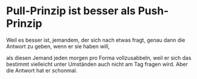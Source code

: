 # Pull-Prinzip ist besser als Push-Prinzip

Weil es besser ist, jemandem, der sich nach etwas fragt, genau dann die Antwort zu geben, wenn er sie haben will,

als diesen Jemand jeden morgen pro Forma vollzusabbeln, weil er sich das bestimmt vielleicht unter Umständen auch nicht am Tag fragen wird. Aber die Antwort hat er schonmal.